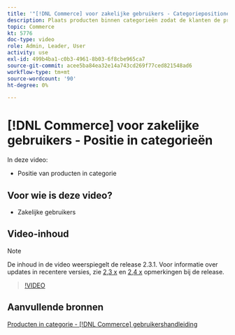 ```yaml
---
title: '"[!DNL Commerce] voor zakelijke gebruikers - Categoriepositionering"'
description: Plaats producten binnen categorieën zodat de klanten de producten bij de bovenkant zien die u hen wilt zien.
topic: Commerce
kt: 5776
doc-type: video
role: Admin, Leader, User
activity: use
exl-id: 499b4ba1-c0b3-4961-8b03-6f8cbe965ca7
source-git-commit: acee5ba84ea32e14a743cd269f77ced821548ad6
workflow-type: tm+mt
source-wordcount: '90'
ht-degree: 0%

---
```


# [!DNL Commerce] voor zakelijke gebruikers - Positie in categorieën

In deze video:

- Positie van producten in categorie

## Voor wie is deze video?

- Zakelijke gebruikers

## Video-inhoud

>[!NOTE]
>
>De inhoud in de video weerspiegelt de release 2.3.1. Voor informatie over updates in recentere versies, zie [ 2,3 x](https://devdocs.magento.com/guides/v2.3/release-notes/bk-release-notes.html) en [2,4 x](https://devdocs.magento.com/guides/v2.4/release-notes/bk-release-notes.html) opmerkingen bij de release.

>[!VIDEO](https://video.tv.adobe.com/v/36187?quality=12&learn=on)

## Aanvullende bronnen

[Producten in categorie - [!DNL Commerce] gebruikershandleiding](https://docs.magento.com/user-guide/catalog/categories-category-products.html)

